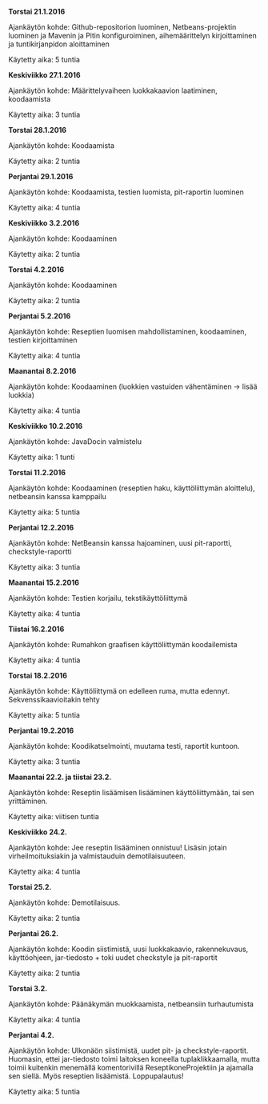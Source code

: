**Torstai 21.1.2016**

Ajankäytön kohde: Github-repositorion luominen, Netbeans-projektin luominen ja Mavenin ja Pitin konfiguroiminen, aihemäärittelyn kirjoittaminen ja tuntikirjanpidon aloittaminen

Käytetty aika: 5 tuntia

**Keskiviikko 27.1.2016**

Ajankäytön kohde: Määrittelyvaiheen luokkakaavion laatiminen, koodaamista

Käytetty aika: 3 tuntia

**Torstai 28.1.2016**

Ajankäytön kohde: Koodaamista

Käytetty aika: 2 tuntia

**Perjantai 29.1.2016**

Ajankäytön kohde: Koodaamista, testien luomista, pit-raportin luominen

Käytetty aika: 4 tuntia

**Keskiviikko 3.2.2016**

Ajankäytön kohde: Koodaaminen

Käytetty aika: 2 tuntia

**Torstai 4.2.2016**

Ajankäytön kohde: Koodaaminen

Käytetty aika: 2 tuntia

**Perjantai 5.2.2016**

Ajankäytön kohde: Reseptien luomisen mahdollistaminen, koodaaminen, testien kirjoittaminen

Käytetty aika: 4 tuntia

**Maanantai 8.2.2016**

Ajankäytön kohde: Koodaaminen (luokkien vastuiden vähentäminen -> lisää luokkia)

Käytetty aika: 4 tuntia

**Keskiviikko 10.2.2016**

Ajankäytön kohde: JavaDocin valmistelu

Käytetty aika: 1 tunti

**Torstai 11.2.2016**

Ajankäytön kohde: Koodaaminen (reseptien haku, käyttöliittymän aloittelu), netbeansin kanssa kamppailu

Käytetty aika: 5 tuntia

**Perjantai 12.2.2016**

Ajankäytön kohde: NetBeansin kanssa hajoaminen, uusi pit-raportti, checkstyle-raportti

Käytetty aika: 3 tuntia

**Maanantai 15.2.2016**

Ajankäytön kohde: Testien korjailu, tekstikäyttöliittymä

Käytetty aika: 4 tuntia

**Tiistai 16.2.2016**

Ajankäytön kohde: Rumahkon graafisen käyttöliittymän koodailemista

Käytetty aika: 4 tuntia

**Torstai 18.2.2016**

Ajankäytön kohde: Käyttöliittymä on edelleen ruma, mutta edennyt. Sekvenssikaavioitakin tehty

Käytetty aika: 5 tuntia

**Perjantai 19.2.2016**

Ajankäytön kohde: Koodikatselmointi, muutama testi, raportit kuntoon.

Käytetty aika: 3 tuntia

**Maanantai 22.2. ja tiistai 23.2.**

Ajankäytön kohde: Reseptin lisäämisen lisääminen käyttöliittymään, tai sen yrittäminen.

Käytetty aika: viitisen tuntia

**Keskiviikko 24.2.**

Ajankäytön kohde: Jee reseptin lisääminen onnistuu! Lisäsin jotain virheilmoituksiakin ja valmistauduin demotilaisuuteen.

Käytetty aika: 4 tuntia

**Torstai 25.2.**

Ajankäytön kohde: Demotilaisuus.

Käytetty aika: 2 tuntia

**Perjantai 26.2.**

Ajankäytön kohde: Koodin siistimistä, uusi luokkakaavio, rakennekuvaus, käyttöohjeen, jar-tiedosto + toki uudet checkstyle ja pit-raportit

Käytetty aika: 2 tuntia

**Torstai 3.2.**

Ajankäytön kohde: Päänäkymän muokkaamista, netbeansiin turhautumista

Käytetty aika: 4 tuntia

**Perjantai 4.2.**

Ajankäytön kohde: Ulkonäön siistimistä, uudet pit- ja checkstyle-raportit. Huomasin, ettei jar-tiedosto toimi laitoksen koneella tuplaklikkaamalla, mutta toimii kuitenkin menemällä komentorivillä ReseptikoneProjektiin ja ajamalla sen siellä. Myös reseptien lisäämistä. Loppupalautus!

Käytetty aika: 5 tuntia
